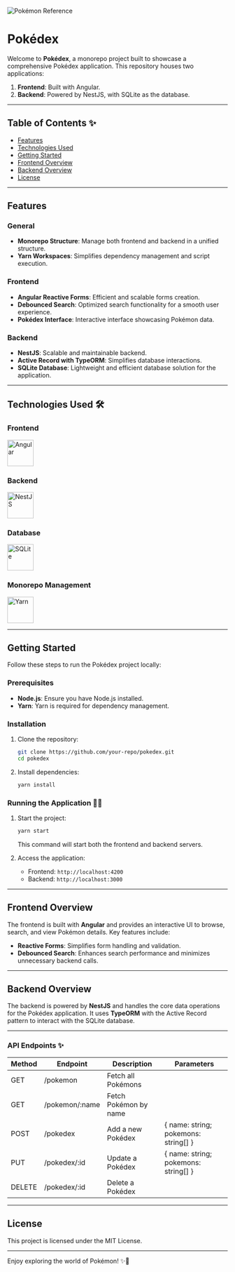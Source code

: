 ![Pokémon Reference](https://raw.githubusercontent.com/PokeAPI/sprites/master/sprites/pokemon/25.png)

# Pokédex

Welcome to **Pokédex**, a monorepo project built to showcase a comprehensive Pokédex application. This repository houses two applications:

1. **Frontend**: Built with Angular.
2. **Backend**: Powered by NestJS, with SQLite as the database.

---

## Table of Contents ✨

- [Features](#features)
- [Technologies Used](#technologies-used)
- [Getting Started](#getting-started)
- [Frontend Overview](#frontend-overview)
- [Backend Overview](#backend-overview)
- [License](#license)

---

## Features

### General

- **Monorepo Structure**: Manage both frontend and backend in a unified structure.
- **Yarn Workspaces**: Simplifies dependency management and script execution.

### Frontend

- **Angular Reactive Forms**: Efficient and scalable forms creation.
- **Debounced Search**: Optimized search functionality for a smooth user experience.
- **Pokédex Interface**: Interactive interface showcasing Pokémon data.

### Backend

- **NestJS**: Scalable and maintainable backend.
- **Active Record with TypeORM**: Simplifies database interactions.
- **SQLite Database**: Lightweight and efficient database solution for the application.

---

## Technologies Used 🛠️

### Frontend

<img src="https://angular.io/assets/images/logos/angular/angular.svg" alt="Angular" width="60px">

### Backend

<img src="https://nestjs.com/img/logo_text.svg" alt="NestJS" width="60px">

### Database

<img src="https://sqlite.org/images/sqlite370_banner.gif" alt="SQLite" width="60px">

### Monorepo Management

<img src="https://raw.githubusercontent.com/yarnpkg/assets/master/yarn-kitten-full.png" alt="Yarn" width="60px">

---

## Getting Started

Follow these steps to run the Pokédex project locally:

### Prerequisites

- **Node.js**: Ensure you have Node.js installed.
- **Yarn**: Yarn is required for dependency management.

### Installation

1. Clone the repository:

   ```bash
   git clone https://github.com/your-repo/pokedex.git
   cd pokedex
   ```

2. Install dependencies:
   ```bash
   yarn install
   ```

### Running the Application 🏃‍♂️

1. Start the project:

   ```bash
   yarn start
   ```

   This command will start both the frontend and backend servers.

2. Access the application:
   - Frontend: `http://localhost:4200`
   - Backend: `http://localhost:3000`

---

## Frontend Overview

The frontend is built with **Angular** and provides an interactive UI to browse, search, and view Pokémon details. Key features include:

- **Reactive Forms**: Simplifies form handling and validation.
- **Debounced Search**: Enhances search performance and minimizes unnecessary backend calls.

---

## Backend Overview

The backend is powered by **NestJS** and handles the core data operations for the Pokédex application. It uses **TypeORM** with the Active Record pattern to interact with the SQLite database.

---

### API Endpoints ✨

| Method | Endpoint       | Description           | Parameters                           |
| ------ | -------------- | --------------------- | ------------------------------------ |
| GET    | /pokemon       | Fetch all Pokémons    |                                      |
| GET    | /pokemon/:name | Fetch Pokémon by name |                                      |
| POST   | /pokedex       | Add a new Pokédex     | { name: string; pokemons: string[] } |
| PUT    | /pokedex/:id   | Update a Pokédex      | { name: string; pokemons: string[] } |
| DELETE | /pokedex/:id   | Delete a Pokédex      |                                      |

---

## License

This project is licensed under the MIT License.

---

Enjoy exploring the world of Pokémon! ✨🌈
